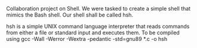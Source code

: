Collaboration project on Shell. We were tasked to create a simple shell that mimics the Bash shell.
Our shell shall be called hsh.

hsh is a simple UNIX command language interpreter that reads commands from either a file or standard input and executes them.
To be compiled using gcc -Wall -Werror -Wextra -pedantic -std=gnu89 *.c -o hsh

